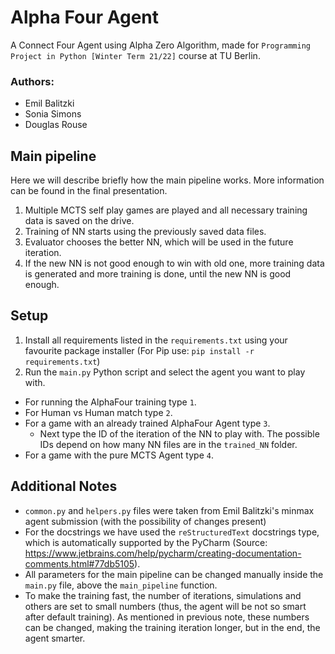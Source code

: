 # Alpha Four Agent
A Connect Four Agent using Alpha Zero Algorithm, made for `Programming Project in Python [Winter Term 21/22]` course at TU Berlin.

### Authors:
- Emil Balitzki
- Sonia Simons
- Douglas Rouse

## Main pipeline
Here we will describe briefly how the main pipeline works. More information can be found in the final presentation.
1. Multiple MCTS self play games are played and all necessary training data is saved on the drive.
2. Training of NN starts using the previously saved data files.
3. Evaluator chooses the better NN, which will be used in the future iteration.
4. If the new NN is not good enough to win with old one, more training data is generated and more training is done, until the new NN is good enough.

## Setup
1. Install all requirements listed in the `requirements.txt` using your favourite package installer (For Pip use: ` pip install -r requirements.txt
`)
2. Run the `main.py` Python script and select the agent you want to play with.
- For running the AlphaFour training type `1`. 
- For Human vs Human match type `2`.
- For a game with an already trained AlphaFour Agent type `3`.
  - Next type the ID of the iteration of the NN to play with. The possible IDs depend on how many NN files are in the `trained_NN` folder.
- For a game with the pure MCTS Agent type `4`.

## Additional Notes
- `common.py` and `helpers.py` files were taken from Emil Balitzki's minmax agent submission (with the possibility of changes present)
- For the docstrings we have used the `reStructuredText` docstrings type, which is automatically supported by the PyCharm (Source: https://www.jetbrains.com/help/pycharm/creating-documentation-comments.html#77db5105).
- All parameters for the main pipeline can be changed manually inside the `main.py` file, above the `main_pipeline` function.
- To make the training fast, the number of iterations, simulations and others are set to small numbers (thus, the agent will be not so smart after default training). As mentioned in previous note, these numbers can be changed, making the training iteration longer, but in the end, the agent smarter.